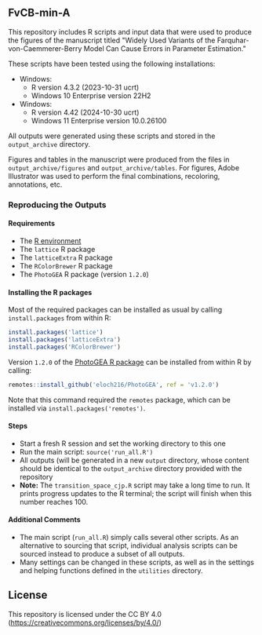 ## FvCB-min-A
This repository includes R scripts and input data that were used to produce
the figures of the manuscript titled "Widely Used Variants of the
Farquhar-von-Caemmerer-Berry Model Can Cause Errors in Parameter Estimation."

These scripts have been tested using the following installations:
- Windows:
  - R version 4.3.2 (2023-10-31 ucrt)
  - Windows 10 Enterprise version 22H2
- Windows:
  - R version 4.42 (2024-10-30 ucrt)
  - Windows 11 Enterprise version 10.0.26100

All outputs were generated using these scripts and stored in the
`output_archive` directory.

Figures and tables in the manuscript were produced from the files in
`output_archive/figures` and `output_archive/tables`. For figures, Adobe
Illustrator was used to perform the final combinations, recoloring, annotations,
etc.

### Reproducing the Outputs

#### Requirements
- The [R environment](https://cran.r-project.org/)
- The `lattice` R package
- The `latticeExtra` R package
- The `RColorBrewer` R package
- The `PhotoGEA` R package (version `1.2.0`)

#### Installing the R packages

Most of the required packages can be installed as usual by calling
`install.packages` from within R:

```R
install.packages('lattice')
install.packages('latticeExtra')
install.packages('RColorBrewer')
```

Version `1.2.0` of the
[PhotoGEA R package](https://eloch216.github.io/PhotoGEA/) can be installed
from within R by calling:

```R
remotes::install_github('eloch216/PhotoGEA', ref = 'v1.2.0')
```

Note that this command required the `remotes` package, which can be installed
via `install.packages('remotes')`.

#### Steps
- Start a fresh R session and set the working directory to this one
- Run the main script: `source('run_all.R')`
- All outputs (will be generated in a new `output` directory, whose content
  should be identical to the `output_archive` directory provided with the
  repository
- **Note:** The `transition_space_cjp.R` script may take a long time to run. It
  prints progress updates to the R terminal; the script will finish when this
  number reaches 100.

#### Additional Comments
- The main script (```run_all.R```) simply calls several other scripts. As an
  alternative to sourcing that script, individual analysis scripts can be
  sourced instead to produce a subset of all outputs.
- Many settings can be changed in these scripts, as well as in the settings and
  helping functions defined in the `utilities` directory.

## License
This repository is licensed under the CC BY 4.0
(https://creativecommons.org/licenses/by/4.0/)
